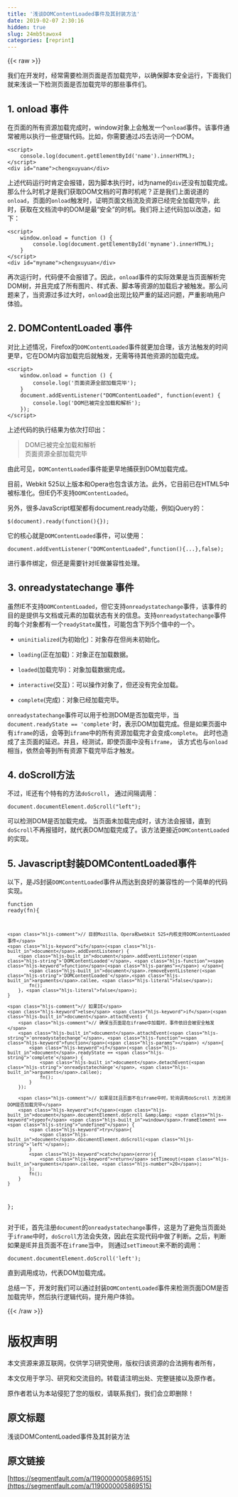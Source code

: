 ```yaml
---
title: '浅谈DOMContentLoaded事件及其封装方法' 
date: 2019-02-07 2:30:16
hidden: true
slug: 24mb5tawox4
categories: [reprint]
---
```


{{< raw >}}

                    
<p>我们在开发时，经常需要检测页面是否加载完毕，以确保脚本安全运行，下面我们就来浅谈一下检测页面是否加载完毕的那些事件们。</p>
<h2 id="articleHeader0">1. onload 事件</h2>
<p>在页面的所有资源加载完成时，window对象上会触发一个<code>onload</code>事件。该事件通常被用以执行一些逻辑代码。比如，你需要通过JS去访问一个DOM。</p>
<div class="widget-codetool" style="display:none;">
      <div class="widget-codetool--inner">
      <span class="selectCode code-tool" data-toggle="tooltip" data-placement="top" title="" data-original-title="全选"></span>
      <span type="button" class="copyCode code-tool" data-toggle="tooltip" data-placement="top" data-clipboard-text="<script>
    console.log(document.getElementById('name').innerHTML);
</script>
<div id=&quot;name&quot;>chengxuyuan</div>" title="" data-original-title="复制"></span>
      <span type="button" class="saveToNote code-tool" data-toggle="tooltip" data-placement="top" title="" data-original-title="放进笔记"></span>
      </div>
      </div><pre class="hljs xml"><code><span class="hljs-tag">&lt;<span class="hljs-name">script</span>&gt;</span><span class="javascript">
    <span class="hljs-built_in">console</span>.log(<span class="hljs-built_in">document</span>.getElementById(<span class="hljs-string">'name'</span>).innerHTML);
</span><span class="hljs-tag">&lt;/<span class="hljs-name">script</span>&gt;</span>
<span class="hljs-tag">&lt;<span class="hljs-name">div</span> <span class="hljs-attr">id</span>=<span class="hljs-string">"name"</span>&gt;</span>chengxuyuan<span class="hljs-tag">&lt;/<span class="hljs-name">div</span>&gt;</span></code></pre>
<p>上述代码运行时肯定会报错，因为脚本执行时，id为name的<code>div</code>还没有加载完成。那么什么时机才是我们获取DOM文档的可靠时机呢？正是我们上面说道的<code>onload</code>，页面的<code>onload</code>触发时，证明页面文档流及资源已经完全加载完毕，此时，获取在文档流中的DOM是最“安全”的时机。我们将上述代码加以改造，如下：</p>
<div class="widget-codetool" style="display:none;">
      <div class="widget-codetool--inner">
      <span class="selectCode code-tool" data-toggle="tooltip" data-placement="top" title="" data-original-title="全选"></span>
      <span type="button" class="copyCode code-tool" data-toggle="tooltip" data-placement="top" data-clipboard-text="<script>
    window.onload = function () {
        console.log(document.getElementById('myname').innerHTML);
    }
</script>
<div id=&quot;myname&quot;>chengxuyuan</div>" title="" data-original-title="复制"></span>
      <span type="button" class="saveToNote code-tool" data-toggle="tooltip" data-placement="top" title="" data-original-title="放进笔记"></span>
      </div>
      </div><pre class="hljs xml"><code><span class="hljs-tag">&lt;<span class="hljs-name">script</span>&gt;</span><span class="javascript">
    <span class="hljs-built_in">window</span>.onload = <span class="hljs-function"><span class="hljs-keyword">function</span> (<span class="hljs-params"></span>) </span>{
        <span class="hljs-built_in">console</span>.log(<span class="hljs-built_in">document</span>.getElementById(<span class="hljs-string">'myname'</span>).innerHTML);
    }
</span><span class="hljs-tag">&lt;/<span class="hljs-name">script</span>&gt;</span>
<span class="hljs-tag">&lt;<span class="hljs-name">div</span> <span class="hljs-attr">id</span>=<span class="hljs-string">"myname"</span>&gt;</span>chengxuyuan<span class="hljs-tag">&lt;/<span class="hljs-name">div</span>&gt;</span></code></pre>
<p>再次运行时，代码便不会报错了。因此，<code>onload</code>事件的实际效果是当页面解析完DOM树，并且完成了所有图片、样式表、脚本等资源的加载后才被触发。那么问题来了，当资源过多过大时，<code>onload</code>会出现比较严重的延迟问题，严重影响用户体验。</p>
<h2 id="articleHeader1">2. DOMContentLoaded 事件</h2>
<p>对比上述情况，Firefox的<code>DOMContentLoaded</code>事件就更加合理，该方法触发的时间更早，它在DOM内容加载完后就触发，无需等待其他资源的加载完成。</p>
<div class="widget-codetool" style="display:none;">
      <div class="widget-codetool--inner">
      <span class="selectCode code-tool" data-toggle="tooltip" data-placement="top" title="" data-original-title="全选"></span>
      <span type="button" class="copyCode code-tool" data-toggle="tooltip" data-placement="top" data-clipboard-text="<script>
    window.onload = function () {
        console.log('页面资源全部加载完毕');
    }
    document.addEventListener(&quot;DOMContentLoaded&quot;, function(event) {
        console.log('DOM已被完全加载和解析');
    });
</script>" title="" data-original-title="复制"></span>
      <span type="button" class="saveToNote code-tool" data-toggle="tooltip" data-placement="top" title="" data-original-title="放进笔记"></span>
      </div>
      </div><pre class="hljs xml"><code><span class="hljs-tag">&lt;<span class="hljs-name">script</span>&gt;</span><span class="javascript">
    <span class="hljs-built_in">window</span>.onload = <span class="hljs-function"><span class="hljs-keyword">function</span> (<span class="hljs-params"></span>) </span>{
        <span class="hljs-built_in">console</span>.log(<span class="hljs-string">'页面资源全部加载完毕'</span>);
    }
    <span class="hljs-built_in">document</span>.addEventListener(<span class="hljs-string">"DOMContentLoaded"</span>, <span class="hljs-function"><span class="hljs-keyword">function</span>(<span class="hljs-params">event</span>) </span>{
        <span class="hljs-built_in">console</span>.log(<span class="hljs-string">'DOM已被完全加载和解析'</span>);
    });
</span><span class="hljs-tag">&lt;/<span class="hljs-name">script</span>&gt;</span></code></pre>
<p>上述代码的执行结果为依次打印出：</p>
<blockquote><p>DOM已被完全加载和解析 <br>页面资源全部加载完毕</p></blockquote>
<p>由此可见，<code>DOMContentLoaded</code>事件能更早地捕获到DOM加载完成。</p>
<p>目前，Webkit 525以上版本和Opera也包含该方法。此外，它目前已在HTML5中被标准化。但IE仍不支持<code>DOMContentLoaded</code>。</p>
<p>另外，很多JavaScript框架都有document.ready功能，例如jQuery的：</p>
<div class="widget-codetool" style="display:none;">
      <div class="widget-codetool--inner">
      <span class="selectCode code-tool" data-toggle="tooltip" data-placement="top" title="" data-original-title="全选"></span>
      <span type="button" class="copyCode code-tool" data-toggle="tooltip" data-placement="top" data-clipboard-text="$(document).ready(function(){});" title="" data-original-title="复制"></span>
      <span type="button" class="saveToNote code-tool" data-toggle="tooltip" data-placement="top" title="" data-original-title="放进笔记"></span>
      </div>
      </div><pre class="hljs javascript"><code style="word-break: break-word; white-space: initial;">$(<span class="hljs-built_in">document</span>).ready(<span class="hljs-function"><span class="hljs-keyword">function</span>(<span class="hljs-params"></span>)</span>{});</code></pre>
<p>它的核心就是<code>DOMContentLoaded</code>事件，可以使用：</p>
<div class="widget-codetool" style="display:none;">
      <div class="widget-codetool--inner">
      <span class="selectCode code-tool" data-toggle="tooltip" data-placement="top" title="" data-original-title="全选"></span>
      <span type="button" class="copyCode code-tool" data-toggle="tooltip" data-placement="top" data-clipboard-text="document.addEventListener(&quot;DOMContentLoaded&quot;,function(){...},false);" title="" data-original-title="复制"></span>
      <span type="button" class="saveToNote code-tool" data-toggle="tooltip" data-placement="top" title="" data-original-title="放进笔记"></span>
      </div>
      </div><pre class="hljs nimrod"><code style="word-break: break-word; white-space: initial;">document.addEventListener(<span class="hljs-string">"DOMContentLoaded"</span>,function()<span class="hljs-meta">{...}</span>,<span class="hljs-literal">false</span>);</code></pre>
<p>进行事件绑定，但还是需要针对IE做兼容性处理。</p>
<h2 id="articleHeader2">3. onreadystatechange 事件</h2>
<p>虽然IE不支持<code>DOMContentLoaded</code>，但它支持<code>onreadystatechange</code>事件，该事件的目的是提供与文档或元素的加载状态有关的信息。支持<code>onreadystatechange</code>事件的每个对象都有一个<code>readyState</code>属性，可能包含下列5个值中的一个。</p>
<ul>
<li><p><code>uninitialized</code>(为初始化)：对象存在但尚未初始化。</p></li>
<li><p><code>loading</code>(正在加载)：对象正在加载数据。</p></li>
<li><p><code>loaded</code>(加载完毕)：对象加载数据完成。</p></li>
<li><p><code>interactive</code>(交互)：可以操作对象了，但还没有完全加载。</p></li>
<li><p><code>complete</code>(完成)：对象已经加载完毕。</p></li>
</ul>
<p><code>onreadystatechange</code>事件可以用于检测DOM是否加载完毕，当<code>document.readyState == 'complete'</code>时，表示DOM加载完成。但是如果页面中有<code>iframe</code>的话，会等到<code>iframe</code>中的所有资源加载完才会变成<code>complete</code>。 此时也造成了主页面的延迟。并且，经测试，即使页面中没有<code>iframe</code>， 该方式也与<code>onload</code>相当，依然会等到所有资源下载完毕后才触发。</p>
<h2 id="articleHeader3">4. doScroll方法</h2>
<p>不过，IE还有个特有的方法<code>doScroll</code>， 通过间隔调用：</p>
<div class="widget-codetool" style="display:none;">
      <div class="widget-codetool--inner">
      <span class="selectCode code-tool" data-toggle="tooltip" data-placement="top" title="" data-original-title="全选"></span>
      <span type="button" class="copyCode code-tool" data-toggle="tooltip" data-placement="top" data-clipboard-text="document.documentElement.doScroll(&quot;left&quot;);
" title="" data-original-title="复制"></span>
      <span type="button" class="saveToNote code-tool" data-toggle="tooltip" data-placement="top" title="" data-original-title="放进笔记"></span>
      </div>
      </div><pre class="hljs abnf"><code>document.documentElement.doScroll(<span class="hljs-string">"left"</span>)<span class="hljs-comment">;</span>
</code></pre>
<p>可以检测DOM是否加载完成。 当页面未加载完成时，该方法会报错，直到<code>doScroll</code>不再报错时，就代表DOM加载完成了。该方法更接近<code>DOMContentLoaded</code>的实现。</p>
<h2 id="articleHeader4">5. Javascript封装DOMContentLoaded事件</h2>
<p>以下，是JS封装<code>DOMContentLoaded</code>事件从而达到良好的兼容性的一个简单的代码实现。</p>
<div class="widget-codetool" style="display:none;">
      <div class="widget-codetool--inner">
      <span class="selectCode code-tool" data-toggle="tooltip" data-placement="top" title="" data-original-title="全选"></span>
      <span type="button" class="copyCode code-tool" data-toggle="tooltip" data-placement="top" data-clipboard-text="function ready(fn){

    // 目前Mozilla、Opera和webkit 525+内核支持DOMContentLoaded事件
    if(document.addEventListener) {
        document.addEventListener('DOMContentLoaded', function() {
            document.removeEventListener('DOMContentLoaded',arguments.callee, false);
            fn();
        }, false);
    } 

    // 如果IE
    else if(document.attachEvent) {
        // 确保当页面是在iframe中加载时，事件依旧会被安全触发
        document.attachEvent('onreadystatechange', function() {
            if(document.readyState == 'complete') {
                document.detachEvent('onreadystatechange', arguments.callee);
                fn();
            }
        });

        // 如果是IE且页面不在iframe中时，轮询调用doScroll 方法检测DOM是否加载完毕
        if(document.documentElement.doScroll &amp;&amp; typeof window.frameElement === &quot;undefined&quot;) {
            try{
                document.documentElement.doScroll('left');
            }
            catch(error){
                return setTimeout(arguments.callee, 20);
            };
            fn();
        }
    }
};" title="" data-original-title="复制"></span>
      <span type="button" class="saveToNote code-tool" data-toggle="tooltip" data-placement="top" title="" data-original-title="放进笔记"></span>
      </div>
      </div><pre class="hljs javascript"><code><span class="hljs-function"><span class="hljs-keyword">function</span> <span class="hljs-title">ready</span>(<span class="hljs-params">fn</span>)</span>{

    <span class="hljs-comment">// 目前Mozilla、Opera和webkit 525+内核支持DOMContentLoaded事件</span>
    <span class="hljs-keyword">if</span>(<span class="hljs-built_in">document</span>.addEventListener) {
        <span class="hljs-built_in">document</span>.addEventListener(<span class="hljs-string">'DOMContentLoaded'</span>, <span class="hljs-function"><span class="hljs-keyword">function</span>(<span class="hljs-params"></span>) </span>{
            <span class="hljs-built_in">document</span>.removeEventListener(<span class="hljs-string">'DOMContentLoaded'</span>,<span class="hljs-built_in">arguments</span>.callee, <span class="hljs-literal">false</span>);
            fn();
        }, <span class="hljs-literal">false</span>);
    } 

    <span class="hljs-comment">// 如果IE</span>
    <span class="hljs-keyword">else</span> <span class="hljs-keyword">if</span>(<span class="hljs-built_in">document</span>.attachEvent) {
        <span class="hljs-comment">// 确保当页面是在iframe中加载时，事件依旧会被安全触发</span>
        <span class="hljs-built_in">document</span>.attachEvent(<span class="hljs-string">'onreadystatechange'</span>, <span class="hljs-function"><span class="hljs-keyword">function</span>(<span class="hljs-params"></span>) </span>{
            <span class="hljs-keyword">if</span>(<span class="hljs-built_in">document</span>.readyState == <span class="hljs-string">'complete'</span>) {
                <span class="hljs-built_in">document</span>.detachEvent(<span class="hljs-string">'onreadystatechange'</span>, <span class="hljs-built_in">arguments</span>.callee);
                fn();
            }
        });

        <span class="hljs-comment">// 如果是IE且页面不在iframe中时，轮询调用doScroll 方法检测DOM是否加载完毕</span>
        <span class="hljs-keyword">if</span>(<span class="hljs-built_in">document</span>.documentElement.doScroll &amp;&amp; <span class="hljs-keyword">typeof</span> <span class="hljs-built_in">window</span>.frameElement === <span class="hljs-string">"undefined"</span>) {
            <span class="hljs-keyword">try</span>{
                <span class="hljs-built_in">document</span>.documentElement.doScroll(<span class="hljs-string">'left'</span>);
            }
            <span class="hljs-keyword">catch</span>(error){
                <span class="hljs-keyword">return</span> setTimeout(<span class="hljs-built_in">arguments</span>.callee, <span class="hljs-number">20</span>);
            };
            fn();
        }
    }
};</code></pre>
<p>对于IE，首先注册<code>document</code>的<code>onreadystatechange</code>事件，这是为了避免当页面处于<code>iframe</code>中时，<code>doScroll</code>方法会失效，因此在实现代码中做了判断。之后，判断如果是IE并且页面不在<code>iframe</code>当中， 则通过<code>setTimeout</code>来不断的调用：</p>
<div class="widget-codetool" style="display:none;">
      <div class="widget-codetool--inner">
      <span class="selectCode code-tool" data-toggle="tooltip" data-placement="top" title="" data-original-title="全选"></span>
      <span type="button" class="copyCode code-tool" data-toggle="tooltip" data-placement="top" data-clipboard-text="document.documentElement.doScroll('left');" title="" data-original-title="复制"></span>
      <span type="button" class="saveToNote code-tool" data-toggle="tooltip" data-placement="top" title="" data-original-title="放进笔记"></span>
      </div>
      </div><pre class="hljs coffeescript"><code style="word-break: break-word; white-space: initial;"><span class="hljs-built_in">document</span>.documentElement.doScroll(<span class="hljs-string">'left'</span>);</code></pre>
<p>直到调用成功，代表DOM加载完成。</p>
<p>总结一下，开发时我们可以通过封装<code>DOMContentLoaded</code>事件来检测页面DOM是否加载完毕，然后执行逻辑代码，提升用户体验。</p>

                
{{< /raw >}}

# 版权声明
本文资源来源互联网，仅供学习研究使用，版权归该资源的合法拥有者所有，

本文仅用于学习、研究和交流目的。转载请注明出处、完整链接以及原作者。

原作者若认为本站侵犯了您的版权，请联系我们，我们会立即删除！

## 原文标题
浅谈DOMContentLoaded事件及其封装方法

## 原文链接
[https://segmentfault.com/a/1190000005869515](https://segmentfault.com/a/1190000005869515)

